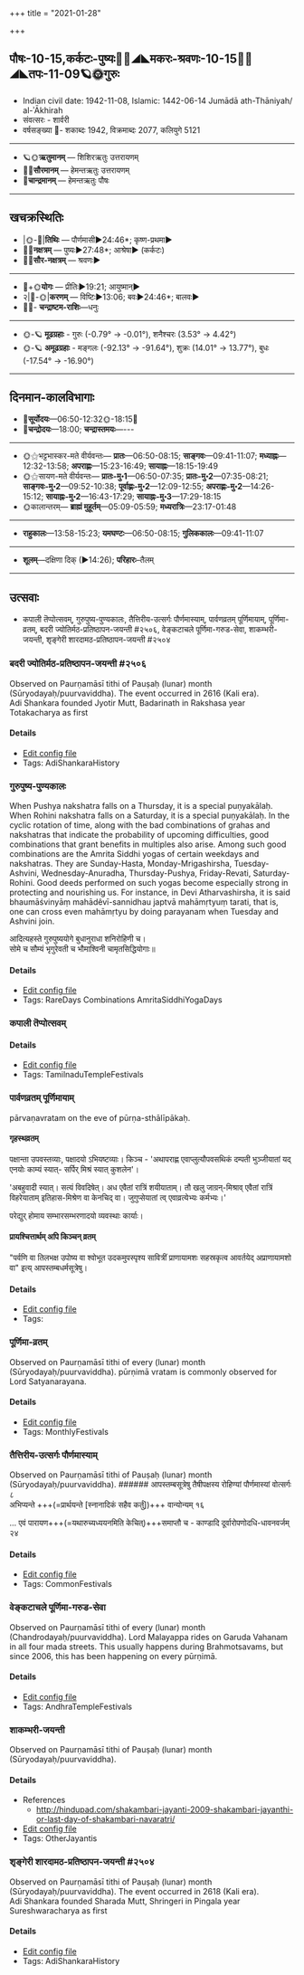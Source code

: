 +++
title = "2021-01-28"

+++
## पौषः-10-15,कर्कटः-पुष्यः🌛🌌◢◣मकरः-श्रवणः-10-15🌌🌞◢◣तपः-11-09🪐🌞गुरुः
- Indian civil date: 1942-11-08, Islamic: 1442-06-14 Jumādā ath-Thāniyah/ al-ʾĀkhirah
- संवत्सरः - शार्वरी
- वर्षसङ्ख्या 🌛- शकाब्दः 1942, विक्रमाब्दः 2077, कलियुगे 5121
___________________
- 🪐🌞**ऋतुमानम्** — शिशिरऋतुः उत्तरायणम्
- 🌌🌞**सौरमानम्** — हेमन्तऋतुः उत्तरायणम्
- 🌛**चान्द्रमानम्** — हेमन्तऋतुः पौषः
___________________


## खचक्रस्थितिः
- |🌞-🌛|**तिथिः** — पौर्णमासी►24:46*; कृष्ण-प्रथमा►  
- 🌌🌛**नक्षत्रम्** — पुष्यः►27:48*; आश्रेषा► (कर्कटः)  
- 🌌🌞**सौर-नक्षत्रम्** — श्रवणः►  
___________________
- 🌛+🌞**योगः** — प्रीतिः►19:21; आयुष्मान्►  
- २|🌛-🌞|**करणम्** — विष्टिः►13:06; बवः►24:46*; बालवः►  
- 🌌🌛- **चन्द्राष्टम-राशिः**—धनुः  
___________________
- 🌞-🪐 **मूढग्रहाः** - गुरुः (-0.79° → -0.01°), शनैश्चरः (3.53° → 4.42°)
- 🌞-🪐 **अमूढग्रहाः** - मङ्गलः (-92.13° → -91.64°), शुक्रः (14.01° → 13.77°), बुधः (-17.54° → -16.90°)
___________________


## दिनमान-कालविभागाः
- 🌅**सूर्योदयः**—06:50-12:32🌞️-18:15🌇  
- 🌛**चन्द्रोदयः**—18:00; **चन्द्रास्तमयः**—---  
___________________
- 🌞⚝भट्टभास्कर-मते वीर्यवन्तः— **प्रातः**—06:50-08:15; **साङ्गवः**—09:41-11:07; **मध्याह्नः**—12:32-13:58; **अपराह्णः**—15:23-16:49; **सायाह्नः**—18:15-19:49  
- 🌞⚝सायण-मते वीर्यवन्तः— **प्रातः-मु॰1**—06:50-07:35; **प्रातः-मु॰2**—07:35-08:21; **साङ्गवः-मु॰2**—09:52-10:38; **पूर्वाह्णः-मु॰2**—12:09-12:55; **अपराह्णः-मु॰2**—14:26-15:12; **सायाह्नः-मु॰2**—16:43-17:29; **सायाह्नः-मु॰3**—17:29-18:15  
- 🌞कालान्तरम्— **ब्राह्मं मुहूर्तम्**—05:09-05:59; **मध्यरात्रिः**—23:17-01:48  
___________________
- **राहुकालः**—13:58-15:23; **यमघण्टः**—06:50-08:15; **गुलिककालः**—09:41-11:07  
___________________
- **शूलम्**—दक्षिणा दिक् (►14:26); **परिहारः**–तैलम्  
___________________

## उत्सवाः
- कपाली तॆप्पोत्सवम्, गुरुपुष्य-पुण्यकालः, तैत्तिरीय-उत्सर्गः पौर्णमास्याम्, पार्वणव्रतम् पूर्णिमायाम्, पूर्णिमा-व्रतम्, बदरी ज्योतिर्मठ-प्रतिष्ठापन-जयन्ती #२५०६, वेङ्कटाचले पूर्णिमा-गरुड-सेवा, शाकम्भरी-जयन्ती, शृङ्गेरी शारदामठ-प्रतिष्ठापन-जयन्ती #२५०४
### बदरी ज्योतिर्मठ-प्रतिष्ठापन-जयन्ती #२५०६

Observed on Paurṇamāsī tithi of Pauṣaḥ (lunar) month (Sūryodayaḥ/puurvaviddha). The event occurred in 2616 (Kali era).  
Adi Shankara founded Jyotir Mutt, Badarinath in Rakshasa year Totakacharya as first

#### Details
- [Edit config file](https://github.com/jyotisham/adyatithi/blob/master/mahApuruSha/kAnchI-maTha/lunar_month/tithi/10/15/badarI_jyOtirmaTha-pratiSThApana~jayantI.toml)
- Tags: AdiShankaraHistory


### गुरुपुष्य-पुण्यकालः

When Pushya nakshatra falls on a Thursday, it is a special puṇyakālaḥ. When Rohini nakshatra falls on a Saturday, it is a special puṇyakālaḥ. In the cyclic rotation of time, along with the bad combinations of grahas and nakshatras that indicate the probability of upcoming difficulties, good combinations that grant benefits in multiples also arise. Among such good combinations are the Amrita Siddhi yogas of certain weekdays and nakshatras. They are Sunday-Hasta, Monday-Mrigashirsha, Tuesday-Ashvini, Wednesday-Anuradha, Thursday-Pushya, Friday-Revati, Saturday-Rohini. Good deeds performed on such yogas become especially strong in protecting and nourishing us.
For instance, in Devi Atharvashirsha, it is said bhaumāśvinyāṃ mahādêvī-sannidhau japtvā mahāmṛtyuṃ tarati, that is, one can cross even mahāmṛtyu by doing parayanam when Tuesday and Ashvini join.

आदित्यहस्ते गुरुपुष्ययोगे बुधानुराधा शनिरोहिणी च।  
सोमे च सौम्यं भृगुरेवती च भौमाश्विनी चामृतसिद्धियोगाः॥



#### Details
- [Edit config file](https://github.com/jyotisham/adyatithi/blob/master/time_focus/amrita-siddhi/description_only/gurupuSya-puNyakAlaH.toml)
- Tags: RareDays Combinations AmritaSiddhiYogaDays


### कपाली तॆप्पोत्सवम्



#### Details
- [Edit config file](https://github.com/jyotisham/adyatithi/blob/master/temples/Tamil/relative_event/taippUcam/offset__01/kapAlI_teppOtsavam~3.toml)
- Tags: TamilnaduTempleFestivals


### पार्वणव्रतम् पूर्णिमायाम्

pārvaṇavratam on the eve of pūrṇa-sthālīpākaḥ.

#### गृहस्थव्रतम्
पक्षान्ता उपवस्तव्याः, पक्षादयो ऽभियष्टव्याः। किञ्च - 'अथापराह्ण एवाप्लुत्यौपवसथिकं दम्पती भुञ्जीयातां यद् एनयोः काम्यं स्यात्- सर्पिर् मिश्रं स्यात् कुशलेन'।  

'अबहुवादी स्यात्। सत्यं विवदिषेत्। अध एवैतां रात्रिं शयीयाताम्। तौ खलु जाग्रन्-मिश्राव् एवैतां रात्रिं विहरेयाताम् इतिहास-मिश्रेण वा केनचिद् वा। जुगुप्सेयातां त्व् एवाव्रत्येभ्यः कर्मभ्यः।' 

परेद्युर् होमाय सम्भारसम्भरणादयो व्यवस्थाः कार्याः।

#### प्रायश्चित्तार्थम् अपि किञ्चन् व्रतम्
"पर्वणि वा तिलभक्ष उपोष्य वा श्वोभूत उदकमुपस्पृश्य सावित्रीं प्राणायामशः सहस्रकृत्व आवर्तयेद् अप्राणायामशो वा" इत्य् आपस्तम्बधर्मसूत्रेषु।

#### Details
- [Edit config file](https://github.com/jyotisham/adyatithi/blob/master/gRhya/general/relative_event/sthAlIpAkaH_16/offset__-1/pArvaNa-vratam_15.toml)
- Tags: 


### पूर्णिमा-व्रतम्

Observed on Paurṇamāsī tithi of every (lunar) month (Sūryodayaḥ/puurvaviddha). pūrṇimā vratam is commonly observed for Lord Satyanarayana.

#### Details
- [Edit config file](https://github.com/jyotisham/adyatithi/blob/master/devatA/vaiShNava/lunar_month/tithi/00/15/pUrNimA~vratam.toml)
- Tags: MonthlyFestivals


### तैत्तिरीय-उत्सर्गः पौर्णमास्याम्

Observed on Paurṇamāsī tithi of Pauṣaḥ (lunar) month (Sūryodayaḥ/puurvaviddha). ###### आपस्तम्बसूत्रेषु
तैषीपक्षस्य रोहिण्यां पौर्णमास्यां वोत्सर्गः ८  
अभिप्यन्ते +++(=प्रार्थयन्ते [स्नानादिकं सहैव कर्तुं])+++ वान्योन्यम् १६

… एवं पारायण+++(=यथारुच्यध्ययनमिति केचित्)+++समाप्तौ च - काण्डादि दूर्वारोपणोदधि-धावनवर्जम् २४

#### Details
- [Edit config file](https://github.com/jyotisham/adyatithi/blob/master/gRhya/Apastamba/lunar_month/tithi/10/15/taittirIya-utsargaH_paurNamAsyAm.toml)
- Tags: CommonFestivals


### वेङ्कटाचले पूर्णिमा-गरुड-सेवा

Observed on Paurṇamāsī tithi of every (lunar) month (Chandrodayaḥ/puurvaviddha). Lord Malayappa rides on Garuda Vahanam in all four mada streets. This usually happens during Brahmotsavams, but since 2006, this has been happening on every pūrṇimā.

#### Details
- [Edit config file](https://github.com/jyotisham/adyatithi/blob/master/temples/venkaTAchala/lunar_month/tithi/00/15/vEGkaTAcalE_pUrNimA~garuDa-sEvA.toml)
- Tags: AndhraTempleFestivals


### शाकम्भरी-जयन्ती

Observed on Paurṇamāsī tithi of Pauṣaḥ (lunar) month (Sūryodayaḥ/puurvaviddha). 

#### Details
- References
  - http://hindupad.com/shakambari-jayanti-2009-shakambari-jayanthi-or-last-day-of-shakambari-navaratri/
- [Edit config file](https://github.com/jyotisham/adyatithi/blob/master/devatA/shakti/lunar_month/tithi/10/15/zAkambharI~jayantI.toml)
- Tags: OtherJayantis


### शृङ्गेरी शारदामठ-प्रतिष्ठापन-जयन्ती #२५०४

Observed on Paurṇamāsī tithi of Pauṣaḥ (lunar) month (Sūryodayaḥ/puurvaviddha). The event occurred in 2618 (Kali era).  
Adi Shankara founded Sharada Mutt, Shringeri in Pingala year Sureshwaracharya as first

#### Details
- [Edit config file](https://github.com/jyotisham/adyatithi/blob/master/mahApuruSha/kAnchI-maTha/lunar_month/tithi/10/15/zRGgErI_zAradAmaTha-pratiSThApana~jayantI.toml)
- Tags: AdiShankaraHistory


